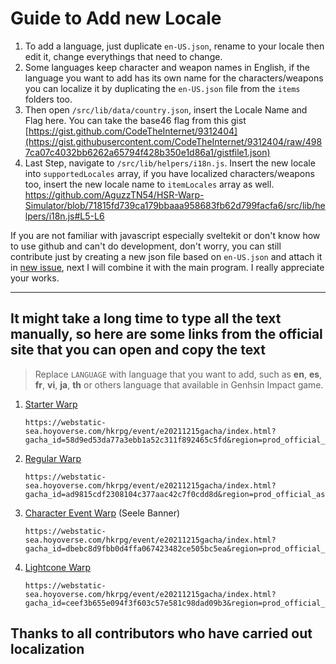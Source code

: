# Guide to Add new Locale

1. To add a language, just duplicate `en-US.json`, rename to your locale then edit it, change everythings that need to change.
2. Some languages keep character and weapon names in English, if the language you want to add has its own name for the characters/weapons you can localize it by duplicating the `en-US.json` file from the `items` folders too.
3. Then open `/src/lib/data/country.json`, insert the Locale Name and Flag here. You can take the base46 flag from this gist [https://gist.github.com/CodeTheInternet/9312404](https://gist.githubusercontent.com/CodeTheInternet/9312404/raw/4987ca07c4032bb6262a65794f428b350e1d86a1/gistfile1.json)
4. Last Step, navigate to `/src/lib/helpers/i18n.js`. Insert the new locale into `supportedLocales` array, if you have localized characters/weapons too, insert the new locale name to `itemLocales` array as well.
   https://github.com/AguzzTN54/HSR-Warp-Simulator/blob/71815fd739ca179bbaaa958683fb62d799facfa6/src/lib/helpers/i18n.js#L5-L6

If you are not familiar with javascript especially sveltekit or don't know how to use github and can't do development, don't worry, you can still contribute just by creating a new json file based on `en-US.json` and attach it in [new issue](https://github.com/AguzzTN54/HSR-Warp-Simulator/issues/new), next I will combine it with the main program. I really appreciate your works.

---

## It might take a long time to type all the text manually, so here are some links from the official site that you can open and copy the text

> Replace `LANGUAGE` with language that you want to add, such as **en**, **es**, **fr**, **vi**, **ja**, **th** or others language that available in Genhsin Impact game.

1. [Starter Warp](https://webstatic-sea.hoyoverse.com/hkrpg/event/e20211215gacha/index.html?gacha_id=58d9ed53da77a3ebb1a52c311f892465c5fd&region=prod_official_asia&lang=en#/)
   ```
   https://webstatic-sea.hoyoverse.com/hkrpg/event/e20211215gacha/index.html?gacha_id=58d9ed53da77a3ebb1a52c311f892465c5fd&region=prod_official_asia&lang=LANGUAGE#/
   ```
2. [Regular Warp](https://webstatic-sea.hoyoverse.com/hkrpg/event/e20211215gacha/index.html?gacha_id=ad9815cdf2308104c377aac42c7f0cdd8d&region=prod_official_asia&lang=en#/)
   ```
   https://webstatic-sea.hoyoverse.com/hkrpg/event/e20211215gacha/index.html?gacha_id=ad9815cdf2308104c377aac42c7f0cdd8d&region=prod_official_asia&lang=LANGUAGE#/
   ```
3. [Character Event Warp](https://webstatic-sea.hoyoverse.com/hkrpg/event/e20211215gacha/index.html?gacha_id=dbebc8d9fbb0d4ffa067423482ce505bc5ea&region=prod_official_asia&lang=en#/) (Seele Banner)
   ```
   https://webstatic-sea.hoyoverse.com/hkrpg/event/e20211215gacha/index.html?gacha_id=dbebc8d9fbb0d4ffa067423482ce505bc5ea&region=prod_official_asia&lang=LANGUAGE#/
   ```
4. [Lightcone Warp](https://webstatic-sea.hoyoverse.com/hkrpg/event/e20211215gacha/index.html?gacha_id=ceef3b655e094f3f603c57e581c98dad09b3&region=prod_official_asia&lang=en#/)
   ```
   https://webstatic-sea.hoyoverse.com/hkrpg/event/e20211215gacha/index.html?gacha_id=ceef3b655e094f3f603c57e581c98dad09b3&region=prod_official_asia&lang=LANGUAGE#/
   ```

## Thanks to all contributors who have carried out localization
